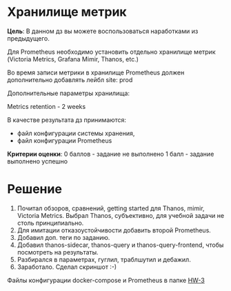 # Хранилище метрик

**Цель**:
В данном дз вы можете воспользоваться наработками из предыдущего.

Для Prometheus необходимо установить отдельно хранилище метрик (Victoria Metrics, Grafana Mimir, Thanos, etc.)

Во время записи метрики в хранилище Prometheus должен дополнительно добавлять лейбл site: prod

Дополнительные параметры хранилища:

Metrics retention - 2 weeks

В качестве результата дз принимаются:
- файл конфигурации системы хранения,
- файл конфигурации Prometheus


**Критерии оценки**:
0 баллов - задание не выполнено
1 балл - задание выполнено успешно

# Решение

1. Почитал обзоров, сравнений, getting started для Thanos, mimir, Victoria Metrics. Выбрал Thanos, субъективно, для учебной задачи не столь принципиально.
2. Для имитации отказоустойчивости добавить второй Prometheus.
3. Добавил доп. теги по заданию.
4. Добавил thanos-sidecar, thanos-query и thanos-query-frontend, чтобы посмотреть на результаты. 
5. Разбирался в параметрах, гуглил, траблшутил и дебажил.
6. Заработало. Сделал скриншот :-)

Файлы конфигурации docker-compose и Prometheus в папке [HW-3](HW-3)

